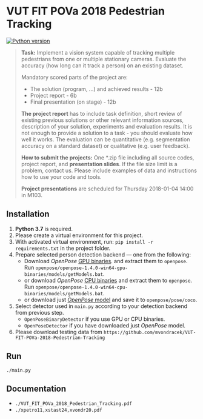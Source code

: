 # VUT FIT POVa 2018 Pedestrian Tracking

[![Python version](https://img.shields.io/badge/Python-3-blue.svg?style=flat-square)](https://www.python.org/)

> **Task:** Implement a vision system capable of tracking multiple pedestrians from one or multiple stationary cameras. Evaluate the accuracy (how long can it track a person) on an existing dataset.
>
> Mandatory scored parts of the project are:
>   - The solution (program, ...) and achieved results - 12b
>   - Project report - 6b
>   - Final presentation (on stage) - 12b
>
> **The project report** has to include task definition, short review of existing previous solutions or other relevant information sources, description of your solution, experiments and evaluation results. It is not enough to provide a solution to a task - you should evaluate how well it works. The evaluation can be  quantitative (e.g. segmentation accuracy on a standard dataset) or qualitative (e.g. user feedback). 
>
> **How to submit the projects:** One \*.zip file including all source codes, project report, and **presentation slides**. If the file size limit is a problem, contact us. Please include examples of data and instructions how to use your code and tools. 
>
> **Project presentations** are scheduled for Thursday 2018-01-04 14:00 in M103.

## Installation

1) **Python 3.7** is required.
2) Please create a virtual environment for this project.
3) With activated virtual environment, run: `pip install -r requirements.txt` in the project folder.
4) Prepare selected person detection backend — one from the following:
   * Download *OpenPose*  [GPU binaries](https://github.com/CMU-Perceptual-Computing-Lab/openpose/releases/download/v1.4.0/openpose-1.4.0-win64-gpu-binaries_recommended.zip).
     and extract them to `openpose`. Run `openpose/openpose-1.4.0-win64-gpu-binaries/models/getModels.bat`.
   * or download *OpenPose* [CPU binaries](https://github.com/CMU-Perceptual-Computing-Lab/openpose/releases/download/v1.4.0/openpose-1.4.0-win64-cpu-binaries.zip)
     and extract them to `openpose`. Run `openpose/openpose-1.4.0-win64-cpu-binaries/models/getModels.bat`.
   * or download just [*OpenPose* model](http://posefs1.perception.cs.cmu.edu/OpenPose/models/pose/coco/pose_iter_440000.caffemodel)
     and save it to `openpose/pose/coco`.
5) Select detector used in `main.py` according to your detection backend from previous step.
   * `OpenPoseBinaryDetector` if you use GPU or CPU binaries.
   * `OpenPoseDetector` if you have downloaded just *OpenPose* model.
6) Please download testing data from `https://github.com/mvondracek/VUT-FIT-POVa-2018-Pedestrian-Tracking`

## Run

~~~
./main.py
~~~

## Documentation

* `./VUT_FIT_POVa_2018_Pedestrian_Tracking.pdf`
* `./xpetro11,xstast24,xvondr20.pdf`
